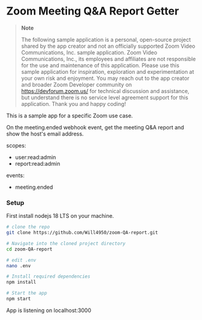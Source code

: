 # Zoom Meeting Q&A Report Getter

> **Note**
> 
> The following sample application is a personal, open-source project shared by the app creator and not an officially supported Zoom Video Communications, Inc. sample application. Zoom Video Communications, Inc., its employees and affiliates are not responsible for the use and maintenance of this application. Please use this sample application for inspiration, exploration and experimentation at your own risk and enjoyment. You may reach out to the app creator and broader Zoom Developer community on https://devforum.zoom.us/ for technical discussion and assistance, but understand there is no service level agreement support for this application. Thank you and happy coding!

This is a sample app for a specific Zoom use case.

On the meeting.ended webhook event, get the meeting Q&A report and show the host's email address.

scopes:
- user:read:admin
- report:read:admin

events:
- meeting.ended

### Setup

First install nodejs 18 LTS on your machine.


```bash
# clone the repo
git clone https://github.com/Will4950/zoom-QA-report.git

# Navigate into the cloned project directory
cd zoom-QA-report

# edit .env
nano .env

# Install required dependencies
npm install 

# Start the app
npm start

```

App is listening on localhost:3000
